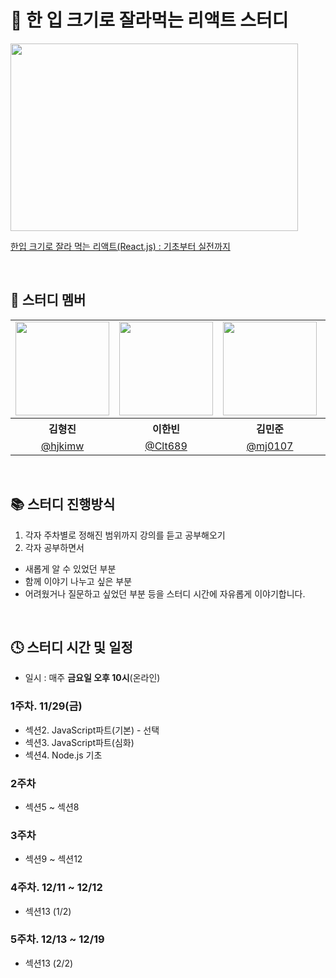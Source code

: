 # 📌 한 입 크기로 잘라먹는 리액트 스터디

<img src="https://cdn.inflearn.com/public/courses/328340/cover/13465c65-a83b-4bc1-82b3-71832345759d/328340-eng.png" width="460" height="300">

[한입 크기로 잘라 먹는 리액트(React.js) : 기초부터 실전까지](https://www.inflearn.com/course/%ED%95%9C%EC%9E%85-%EB%A6%AC%EC%95%A1%ED%8A%B8#)

<br>

## 👥 스터디 멤버
<table>
<tbody>
<tr>
<td align="center"><img src="https://avatars.githubusercontent.com/u/108564335?v=4" width="150" /></td>
<td align="center"><img src="https://avatars.githubusercontent.com/u/115773895?v=4" width="150" /></td>
<td align="center"><img src="https://avatars.githubusercontent.com/u/61671704?v=4" width="150" /></td>
<td align="center"><img src="https://avatars.githubusercontent.com/u/172836819?v=4" width="150" /></td> 
<td align="center"><img src="https://avatars.githubusercontent.com/u/88234368?v=4" width="150" /></td>
<td align="center"><img src="https://avatars.githubusercontent.com/u/98688955?v=4" width="150" /></td>
</tr>
<tr>
<th align="center">김형진</th>
<th align="center">이한빈</th>
<th align="center">김민준</th>
<th align="center">최수현</th>
<th align="center">김지원</th>
<th align="center">수지</th>
</tr>
<tr>
<td align="center" width="170"><a href="https://github.com/hjkimw">@hjkimw</a></td>
<td align="center" width="170"><a href="https://github.com/Clt689">@Clt689</a></td>
<td align="center" width="170"><a href="https://github.com/mj0107">@mj0107</a></td>
<td align="center" width="170"><a href="https://github.com/saysuhyun">@saysuhyun</a></td>
<td align="center" width="170"><a href="https://github.com/CodingWon">@CodingWon</a></td>
<td align="center" width="170"><a href="https://github.com/sooozi">@sooozi</a></td>
  
</tr>
</tbody>
</table>

</div>
<br>

## 📚 스터디 진행방식
1. 각자 주차별로 정해진 범위까지 강의를 듣고 공부해오기
2. 각자 공부하면서 
  - 새롭게 알 수 있었던 부분 
  - 함께 이야기 나누고 싶은 부분
  - 어려웠거나 질문하고 싶었던 부분
등을 스터디 시간에 자유롭게 이야기합니다.

<br>

## 🕓 스터디 시간 및 일정

- 일시 : 매주 **금요일 오후 10시**(온라인)

### 1주차. 11/29(금)
- 섹션2. JavaScript파트(기본) - 선택
- 섹션3. JavaScript파트(심화)
- 섹션4. Node.js 기초

### 2주차
- 섹션5 ~ 섹션8

### 3주차
- 섹션9 ~ 섹션12

### 4주차. 12/11 ~ 12/12
- 섹션13 (1/2)
  
### 5주차. 12/13 ~ 12/19
- 섹션13 (2/2)


<!-- 
## 🚩 스터디 공통 목표

1. 자바스크립트 동작 원리를 정확하게 이해한다.
2. 서로 꾸준한 소통을 통해 더 단단한 지식을 채운다.
3. 스터디 활동은 즐겁게!  

## 🛒 스터디 전 준비 사항

- 책 읽기
- 회차 폴더 안에 이름/n회차 파일 안에 공부한 내용 정리하기

## 🗓 스터디 일정

| 회차 | 일시                | 목차                | 참여자               | 발표자           | 비고                       |
| :--: |------------------:|-------------------|:-----------------:|:-------------:|--------------------------|
| OT    | 02월 04일 (일) 20:00  | OT | 강민성, 임하라, 이한빈 | OT | 온라인 |
| 1    | 02월 17일 (토) 14:00  | 4~6장 | 양민준, 임하라, 이한빈 | - | 오프라인 |
| 2    | 03월 02일 (토) 14:00  | 7~9장 | 양민준, 임하라, 이한빈, 이현성 | 임하라 | 오프라인 |
| 3    | 03월 10일 (일) 14:00  | 10~11장 | 양민준, 이한빈, 이현성 | 양민준 | 오프라인 |
| 4    | 03월 17일 (일) 14:00  | 12장 | 양민준, 이한빈, 이현성 | 이현성 | 오프라인 |
| 5    | 03월 24일 (일) 14:00  | 13~15장 | 이한빈, 이현성 | 이한빈 | 오프라인 |
| 6   | 03월 30일 (토) 13:30 | 17~18장 | 양민준, 이한빈, 이현성 | 이현성 | 오프라인 |
| 7   | 04월 07일 (일) 14:00 | 19장 | 양민준, 이한빈, 이현성 | 이한빈 | 오프라인 |
| 8   | 04월 14일 (일) 15:00 | 21~22장 | 이한빈, 이현성, 윤옥산 | 이한빈, 이현성 | 오프라인 |
| 9   | 04월 21일 (일) 14:00 | 23장 | 양민준, 이한빈, 이현성 | 양민준 | 오프라인 |
| 10   | 05월 05일 (일) 14:00 | 24~25장 | 양민준, 이한빈, 이현성, 정신애 | 이한빈 | 오프라인 |
| 11   | 05월 12일 (일) 16:00 | 26~27장 | 양민준, 이한빈, 이현성, 정신애 | 양민준 | 오프라인 |
| 12   | 05월 19일 (일) 15:00 | 28~30장 | 양민준, 이한빈, 이현성, 정신애 | 이현성 | 오프라인 |
| 13   | 05월 26일 (일) 14:00 | 31~33장 | 양민준, 이한빈, 이현성 | 이현성 | 오프라인 |
| 14   | 06월 02일 (일) 15:00 | 34~36장 | 양민준, 이한빈, 이현성, 정신애 | 이한빈 | 오프라인 |
| 15   | 06월 09일 (일) 14:40 | 37~38장 | 양민준, 이한빈, 이현성, 정신애 | 양민준 | 오프라인 |
| 16   | 06월 16일 (일) 18:00 | 39장 | 양민준, 이한빈, 정신애 | 정신애, 이한빈 | 오프라인 |
| 17   | 06월 22일 (토) 16:00 | 40장 | 양민준, 이한빈, 이현성, 정신애 | 이현성 | 오프라인 |
| 18   | 07월 07일 (일) 15:00 | 41~44장 | 양민준, 이한빈, 정신애 | 양민준 | 오프라인 |
| 19   | 07월 13일 (토) 14:00 | 45~46장 | 양민준, 이한빈, 이현성, 정신애 | 이한빈 | 오프라인 |
| 20   | 07월 21일 (일) 14:00 | 47~49장 | 양민준, 이한빈, 이현성, 정신애 | 정신애, 이현성 | 오프라인 |

-->
